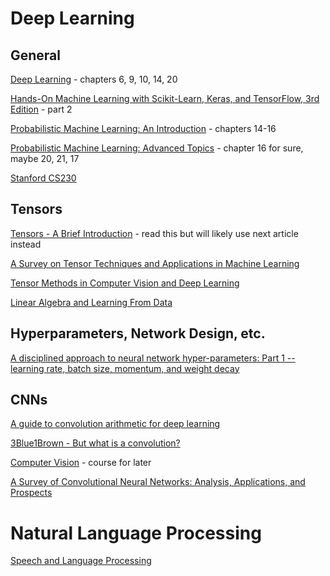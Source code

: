 # Deep Learning

## General

[Deep Learning](https://www.deeplearningbook.org/) - chapters 6, 9, 10, 14, 20

[Hands-On Machine Learning with Scikit-Learn, Keras, and TensorFlow, 3rd Edition](https://www.oreilly.com/library/view/hands-on-machine-learning/9781098125967/) - part 2

[Probabilistic Machine Learning: An Introduction](https://probml.github.io/pml-book/book1.html) - chapters 14-16

[Probabilistic Machine Learning: Advanced Topics](https://probml.github.io/pml-book/book2.html) - chapter 16 for sure, maybe 20, 21, 17

[Stanford CS230](https://cs230.stanford.edu/syllabus/)

## Tensors

[Tensors - A Brief Introduction](https://ieeexplore.ieee.org/stamp/stamp.jsp?arnumber=6784037) - read this but will likely use next article instead

[A Survey on Tensor Techniques and Applications in Machine Learning](https://ieeexplore.ieee.org/stamp/stamp.jsp?tp=&arnumber=8884203)

[Tensor Methods in Computer Vision and Deep Learning](https://ieeexplore.ieee.org/stamp/stamp.jsp?arnumber=9420085)

[Linear Algebra and Learning From Data](http://staff.ustc.edu.cn/~ynyang/2023/books/8.pdf)

## Hyperparameters, Network Design, etc.

[A disciplined approach to neural network hyper-parameters: Part 1 -- learning rate, batch size, momentum, and weight decay](https://arxiv.org/pdf/1803.09820)

## CNNs

[A guide to convolution arithmetic for deep learning](https://arxiv.org/pdf/1603.07285)

[3Blue1Brown - But what is a convolution?](https://www.youtube.com/watch?v=KuXjwB4LzSA)

[Computer Vision](https://www.kaggle.com/learn/computer-vision) - course for later

[A Survey of Convolutional Neural Networks: Analysis, Applications, and Prospects](https://arxiv.org/pdf/2004.02806)

# Natural Language Processing 

[Speech and Language Processing](https://web.stanford.edu/~jurafsky/slp3/ed3bookfeb3_2024.pdf)